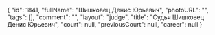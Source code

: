 {
    "id": 1841,
    "fullName": "Шишковец Денис Юрьевич",
    "photoURL": "",
    "tags": [],
    "comment": "",
    "layout": "judge",
    "title": "Судья Шишковец Денис Юрьевич",
    "court": null,
    "previousCourt": null,
    "career": null
}